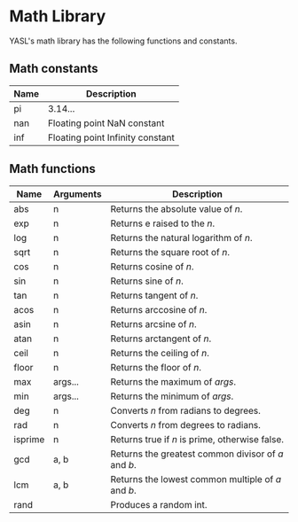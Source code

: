 # Math Library

YASL's math library has the following functions and constants.

## Math constants
| Name | Description |
|------|-------------|
| pi   | 3.14...     |
| nan | Floating point NaN constant |
| inf | Floating point Infinity constant |

## Math functions 
| Name | Arguments | Description |
|------|-----------|-------------|
| abs  | n | Returns the absolute value of _n_. |
| exp | n | Returns e raised to the _n_. |
| log | n | Returns the natural logarithm of _n_. |
| sqrt | n | Returns the square root of _n_. |
| cos | n | Returns cosine of _n_. |
| sin | n | Returns sine of _n_. |
| tan | n | Returns tangent of _n_. |
| acos | n | Returns arccosine of _n_. |
| asin | n | Returns arcsine of _n_. |
| atan | n | Returns arctangent of _n_. |
| ceil | n | Returns the ceiling of _n_. |
| floor | n | Returns the floor of _n_. |
| max | args... | Returns the maximum of _args_. |
| min | args... | Returns the minimum of _args_. |
| deg | n | Converts _n_ from radians to degrees. |
| rad | n | Converts _n_ from degrees to radians. |
| isprime | n | Returns true if _n_ is prime, otherwise false. |
| gcd | a, b | Returns the greatest common divisor of _a_ and _b_. |
| lcm | a, b | Returns the lowest common multiple of _a_ and _b_. |
| rand | | Produces a random int. |
